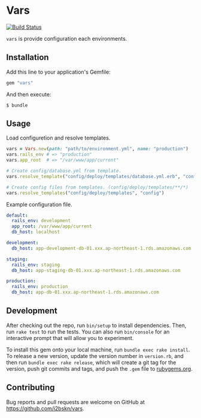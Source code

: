 # Vars

[![Build Status](https://travis-ci.org/i2bskn/vars.svg?branch=master)](https://travis-ci.org/i2bskn/vars)

`vars` is provide configuration each environments.

## Installation

Add this line to your application's Gemfile:

```ruby
gem "vars"
```

And then execute:

    $ bundle

## Usage

Load configuretion and resolve templates.

```ruby
vars = Vars.new(path: "path/to/environment.yml", name: "production")
vars.rails_env # => "production"
vars.app_root  # => "/var/www/app/current"

# Create config/database.yml from template.
vars.resolve_template("config/deploy/templates/database.yml.erb", "config/database.yml")

# Create config files from templates. (config/deploy/templates/**/*)
vars.resolve_templates("config/deploy/templates", "config")
```

Example configuration file.

```yaml
default:
  rails_env: development
  app_root: /var/www/app/current
  db_host: localhost

development:
  db_host: app-development-db-01.xxx.ap-northeast-1.rds.amazonaws.com

staging:
  rails_env: staging
  db_host: app-staging-db-01.xxx.ap-northeast-1.rds.amazonaws.com

production:
  rails_env: production
  db_host: app-db-01.xxx.ap-northeast-1.rds.amazonaws.com
```

## Development

After checking out the repo, run `bin/setup` to install dependencies. Then, run `rake test` to run the tests. You can also run `bin/console` for an interactive prompt that will allow you to experiment.

To install this gem onto your local machine, run `bundle exec rake install`. To release a new version, update the version number in `version.rb`, and then run `bundle exec rake release`, which will create a git tag for the version, push git commits and tags, and push the `.gem` file to [rubygems.org](https://rubygems.org).

## Contributing

Bug reports and pull requests are welcome on GitHub at https://github.com/i2bskn/vars.
